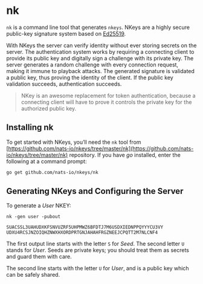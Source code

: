 # nk

`nk` is a command line tool that generates `nkeys`. NKeys are a highly secure public-key signature system based on [Ed25519](https://ed25519.cr.yp.to/).

With NKeys the server can verify identity without ever storing secrets on the server. The authentication system works by requiring a connecting client to provide its public key and digitally sign a challenge with its private key. The server generates a random challenge with every connection request, making it immune to playback attacks. The generated signature is validated a public key, thus proving the identity of the client. If the public key validation succeeds, authentication succeeds.

> NKey is an awesome replacement for token authentication, because a connecting client will have to prove it controls the private key for the authorized public key.

## Installing nk

To get started with NKeys, you’ll need the `nk` tool from [https://github.com/nats-io/nkeys/tree/master/nk](https://github.com/nats-io/nkeys/tree/master/nk) repository. If you have _go_ installed, enter the following at a command prompt:

```bash
go get github.com/nats-io/nkeys/nk
```

## Generating NKeys and Configuring the Server

To generate a _User_ NKEY:

```shell
nk -gen user -pubout
```
```text
SUACSSL3UAHUDXKFSNVUZRF5UHPMWZ6BFDTJ7M6USDXIEDNPPQYYYCU3VY
UDXU4RCSJNZOIQHZNWXHXORDPRTGNJAHAHFRGZNEEJCPQTT2M7NLCNF4
```

The first output line starts with the letter `S` for _Seed_. The second letter `U` stands for _User_. Seeds are private keys; you should treat them as secrets and guard them with care.

The second line starts with the letter `U` for _User_, and is a public key which can be safely shared.

